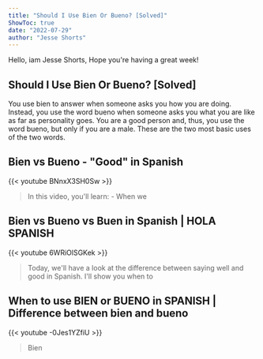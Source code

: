 ```yaml
---
title: "Should I Use Bien Or Bueno? [Solved]"
ShowToc: true 
date: "2022-07-29"
author: "Jesse Shorts" 
---
```


Hello, iam Jesse Shorts, Hope you're having a great week!
## Should I Use Bien Or Bueno? [Solved]
You use bien to answer when someone asks you how you are doing. Instead, you use the word bueno when someone asks you what you are like as far as personality goes. You are a good person and, thus, you use the word bueno, but only if you are a male. These are the two most basic uses of the two words.

## Bien vs Bueno - "Good" in Spanish
{{< youtube BNnxX3SH0Sw >}}
>In this video, you'll learn: - When we 

## Bien vs Bueno vs Buen in Spanish | HOLA SPANISH
{{< youtube 6WRiOlSGKek >}}
>Today, we'll have a look at the difference between saying well and good in Spanish. I'll show you when to 

## When to use BIEN or BUENO in SPANISH | Difference between bien and bueno
{{< youtube -0Jes1YZfiU >}}
>Bien

